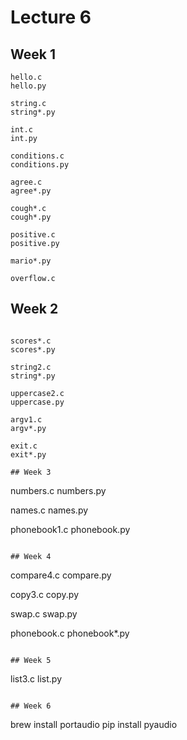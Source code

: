 # Lecture 6

## Week 1

```
hello.c
hello.py

string.c
string*.py

int.c
int.py

conditions.c
conditions.py

agree.c
agree*.py

cough*.c
cough*.py

positive.c
positive.py

mario*.py

overflow.c
```

## Week 2

```

scores*.c
scores*.py

string2.c
string*.py

uppercase2.c
uppercase.py

argv1.c
argv*.py

exit.c
exit*.py

## Week 3

```
numbers.c
numbers.py

names.c
names.py

phonebook1.c
phonebook.py
```

## Week 4

```
compare4.c
compare.py

copy3.c
copy.py

swap.c
swap.py

phonebook.c
phonebook*.py
```

## Week 5

```
list3.c
list.py
```

## Week 6

```
brew install portaudio
pip install pyaudio
```
